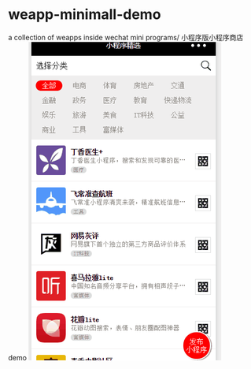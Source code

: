 # weapp-minimall-demo
a collection of weapps inside wechat mini programs/ 小程序版小程序商店demo
![image](https://github.com/fukurouzhong/weapp-minimall-demo/blob/master/images/readme.gif)
